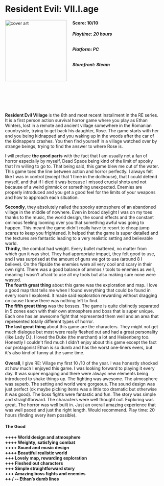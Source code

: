# Resident Evil: VII.I.age
<img style="float: left; padding-right:20px;" src="https://upload.wikimedia.org/wikipedia/en/2/2c/Resident_Evil_Village.png" alt="cover art" width="200"/>

#### **Score: 10/10**

###### **Playtime: 20 hours**

###### **Platform: PC**

###### **Storefront: Steam**
<br/><br/>
<br/><br/>
<br/><br/>

**Resident Evil Village** is the 8th and most recent installment in the RE series. It is a first person action survival horror game where you play as Ethan Winters, lost in a remote and ancient village somewhere in the Romanian countryside, trying to get back his daughter, Rose. The game starts with her and you being kidnapped and you waking up in the woods after the car of the kidnappers crashes. You then find yourself in a village watched over by strange beings, trying to find the answer to where Rose is.
<br/>

I will preface **the good parts** with the fact that I am usually not a fan of horror especially by myself, Dead Space being kind of the limit of spooky that I’m willing to go to. That being said, this game blew me out of the water. This game toed the line between action and horror perfectly. I always felt like I was in control (except that 1 time in the dollhouse), that I could defend myself, and that if I died it was because I missed crucial shots and not because of a weird gimmick or something unexpected. Enemies are properly introduced and you get a good feel for the limits of your weapons and how to approach each situation. 
<br/>

**Secondly**, they absolutely nailed the spooky atmosphere of an abandoned village in the middle of nowhere. Even in broad daylight I was on my toes thanks to the music, the world design, the sound effects and the constant ominous feeling looming over you that something awful was going to happen. This meant the game didn't really have to resort to cheap jump scares to keep you frightened. It helped that the game is super detailed and the textures are fantastic leading to a very realistic setting and believable world. <br/>
**Thirdly**, the combat had weight. Every bullet mattered, no matter from which gun it was shot. They had appropriate impact, they felt good to use, and I was surprised at the amount of guns we got to use (around 8 I believe). On the flipside the enemies were all very cool and scary in their own right. There was a good balance of ammos / tools to enemies as well, meaning I wasn't afraid to use all my tools but also making sure none were wasted.<br/>
**The fourth great thing** about this game was the exploration and map. I love a good map that tells me when I found everything that could be found in every room I explored. It made said exploration rewarding without dragging on cause I knew there was nothing left to find.<br/>
**The fifth great thing** was the bosses. The game is quite distinctly separated in 5 zones each with their own atmosphere and boss that is super unique. Each one has an awesome fight that represented them well and an area that represented totally different types of horror.<br/>
**The last great thing** about this game are the characters. They might not get much dialogue but most were really fleshed out and had a great personality (like Lady D.). I loved the Duke (the merchant) a lot and Heisenberg too.<br/>
Honestly I couldn't find much I didn’t enjoy about this game except the fact our protagonist Ethan is so dumb and has the worst one-liners evers, but it's also kind of funny at the same time.<br/><br/>
**Overall**, I give RE: Village my first 10 /10 of the year. I was honestly shocked at how much I enjoyed this game. I was looking forward to playing it every day. It was super engaging and there were always new elements being introduced to shake things up. The fighting was awesome. The atmosphere was superb. The setting and world were gorgeous. The sound design was just perfect (ok maybe picking items was a little too dramatic but otherwise it was good). The boss fights were fantastic and fun. The story was simple and straightforward. The characters were well thought out. Exploring was great. The horror was well built in. Just an overall amazing experience that was well paced and just the right length. Would recommend. Play time: 20 hours (finding every item possible).

#### **The Good**
**++++ World design and atmosphere**<br/>
**++++ Weighty, satisfying combat**<br/>
**++++ Sound and music design**<br/>
**++++ Beautiful realistic world**<br/>
**+++ Lovely map, rewarding exploration**<br/>
**+++ Fleshed out characters**<br/>
**+++ Simple straightforward story**<br/>
**+++ Amazing boss fights and enemies**<br/>
**++ / -- Ethan’s dumb lines**

